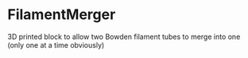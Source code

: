 # FilamentMerger
3D printed block to allow two Bowden filament tubes to merge into one (only one at a time obviously)
